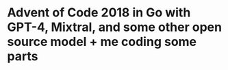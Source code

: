 # Advent of Code 2018 in Go with GPT-4, Mixtral, and some other open source model + me coding some parts
